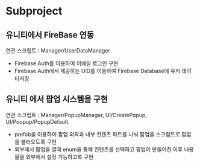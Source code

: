 Subproject
==========
유니티에서 FireBase 연동
------------------------
연관 스크립트 : Manager/UserDataManager
- Firebase Auth를 이용하여 이메일 로그인 구현
- Firebase Auth에서 제공하는 UID를 이용하여 Firebase Database에 유저 데이터저장


유니티 에서 팝업 시스템을 구현
------------------------------
연관 스크립트 : Manager/PopupManager, UI/CreatePopup, UI/Poopup/PopupDefault
 - prefab을 이용하여 팝업 외곽과 내부 컨텐츠 파트를 나눠 팝업을 스크립트로 팝업을 불러오도록 구현
 - 외부에서 팝업을 열때 enum을 통해 컨텐츠를 선택하고 팝업이 만들어진 이후 내용물을 외부에서 설정 가능하고록 구현
